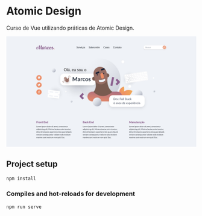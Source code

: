 # Atomic Design

Curso de Vue utilizando práticas de Atomic Design.

![img](./public/main.jpg)
## Project setup
```
npm install
```

### Compiles and hot-reloads for development
```
npm run serve
```

